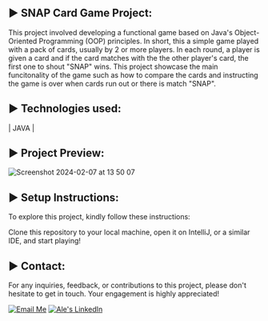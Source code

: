 ► SNAP Card Game Project:
---

This project involved developing a functional game based on Java's Object-Oriented Programming (OOP) principles. In short, this a simple game played with a pack of cards, usually by 2 or more players.
In each round, a player is given a card and if the card matches with the the other player's card, the first one to shout "SNAP" wins. This project showcase the main funcitonality of the game such as how to compare the cards and instructing the game is over when cards run out or there is match "SNAP".

► Technologies used:
---

| JAVA |

► Project Preview:
---

![Screenshot 2024-02-07 at 13 50 07](https://github.com/AISimonetta/snap/assets/122782260/b2cb76ea-b1dc-450b-bff8-6883cee457d5)

► Setup Instructions:
---

To explore this project, kindly follow these instructions:

Clone this repository to your local machine, open it on IntelliJ, or a similar IDE, and start playing!

► Contact:
--
For any inquiries, feedback, or contributions to this project, please don't hesitate to get in touch. Your engagement is highly appreciated!

[![Email Me](https://img.shields.io/badge/Email-Me-red?style=for-the-badge&logo=gmail&logoColor=white)](mailto:info@simonettaalejandra.com)
[![Ale's LinkedIn](https://img.shields.io/badge/-LinkedIn-blue?style=for-the-badge&logo=linkedin&logoColor=white)](www.linkedin.com/in/alejandrasimonetta)

